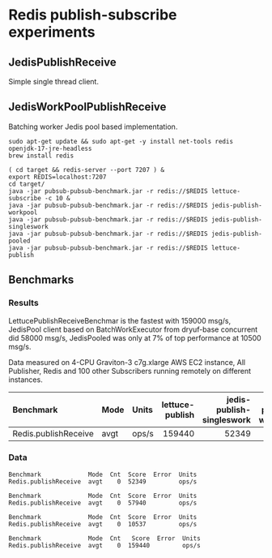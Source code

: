 # Redis publish-subscribe experiments

## JedisPublishReceive

Simple single thread client.

## JedisWorkPoolPublishReceive

Batching worker Jedis pool based implementation.

```
sudo apt-get update && sudo apt-get -y install net-tools redis openjdk-17-jre-headless
brew install redis
```

```
( cd target && redis-server --port 7207 ) &
export REDIS=localhost:7207
cd target/
java -jar pubsub-pubsub-benchmark.jar -r redis://$REDIS lettuce-subscribe -c 10 &
java -jar pubsub-pubsub-benchmark.jar -r redis://$REDIS jedis-publish-workpool
java -jar pubsub-pubsub-benchmark.jar -r redis://$REDIS jedis-publish-singleswork
java -jar pubsub-pubsub-benchmark.jar -r redis://$REDIS jedis-publish-pooled
java -jar pubsub-pubsub-benchmark.jar -r redis://$REDIS lettuce-publish
```

## Benchmarks

### Results

LettucePublishReceiveBenchmar is the fastest with 159000 msg/s, JedisPool client based on BatchWorkExecutor from
dryuf-base concurrent did 58000 msg/s, JedisPooled was only at 7% of top performance at 10500 msg/s.

Data measured on 4-CPU Graviton-3 c7g.xlarge AWS EC2 instance, All Publisher, Redis and 100 other Subscribers running
remotely on different instances.

<!--- benchmark:table:publishreceive:order=lettuce-publish&compare=lettuce-publish: --->

|Benchmark           |Mode|Units|lettuce-publish|jedis-publish-singleswork|jedis-publish-workpool|jedis-publish-pooled|lettuce-publish%|jedis-publish-singleswork%|jedis-publish-workpool%|jedis-publish-pooled%|
|:-------------------|:---|:----|--------------:|------------------------:|---------------------:|-------------------:|---------------:|-------------------------:|----------------------:|--------------------:|
|Redis.publishReceive|avgt|ops/s|         159440|                    52349|                 57940|               10537|              +0|                       -67|                    -63|                  -93|

### Data

<!--- benchmark:data:publishreceive:jedis-publish-singleswork:: --->

```
Benchmark             Mode  Cnt  Score  Error  Units
Redis.publishReceive  avgt    0  52349         ops/s
```

<!--- benchmark:data:publishreceive:jedis-publish-workpool:: --->

```
Benchmark             Mode  Cnt  Score  Error  Units
Redis.publishReceive  avgt    0  57940         ops/s
```

<!--- benchmark:data:publishreceive:jedis-publish-pooled:: --->

```
Benchmark             Mode  Cnt  Score  Error  Units
Redis.publishReceive  avgt    0  10537         ops/s
```

<!--- benchmark:data:publishreceive:lettuce-publish:: --->

```
Benchmark             Mode  Cnt   Score  Error  Units
Redis.publishReceive  avgt    0  159440         ops/s
```

<!--- vim: set tw=120: --->
